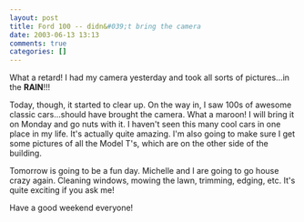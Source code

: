```yaml
---
layout: post
title: Ford 100 -- didn&#039;t bring the camera
date: 2003-06-13 13:13
comments: true
categories: []
---
```

What a retard! I had my camera yesterday and took all sorts of pictures...in the <b>RAIN</b>!!!

Today, though, it started to clear up. On the way in, I saw 100s of awesome classic cars...should have brought the camera. What a maroon! I will bring it on Monday and go nuts with it. I haven't seen this many cool cars in one place in my life. It's actually quite amazing. I'm also going to make sure I get some pictures of all the Model T's, which are on the other side of the building.

Tomorrow is going to be a fun day. Michelle and I are going to go house crazy again. Cleaning windows, mowing the lawn, trimming, edging, etc. It's quite exciting if you ask me!

Have a good weekend everyone!
